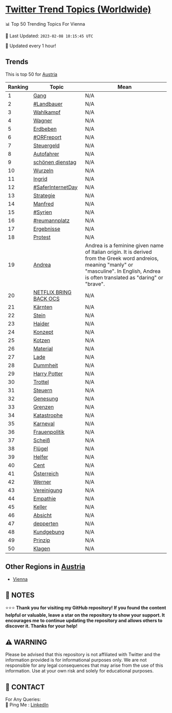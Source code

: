 [Twitter Trend Topics (Worldwide)](https://github.com/ErcinDedeoglu/Twitter-Trend-Topics)
==========


📊 Top 50 Trending Topics For Vienna

📆 Last Updated: `2023-02-08 10:15:45 UTC`

🔧 Updated every 1 hour!


## Trends

This is top 50 for [Austria](</Austria>)

| Ranking | Topic | Mean |
| ------- | ------------ | ------------ |
| 1 | [Gang](http://twitter.com/search?q=Gang) | N/A |
| 2 | [#Landbauer](http://twitter.com/search?q=%23Landbauer) | N/A |
| 3 | [Wahlkampf](http://twitter.com/search?q=Wahlkampf) | N/A |
| 4 | [Wagner](http://twitter.com/search?q=Wagner) | N/A |
| 5 | [Erdbeben](http://twitter.com/search?q=Erdbeben) | N/A |
| 6 | [#ORFreport](http://twitter.com/search?q=%23ORFreport) | N/A |
| 7 | [Steuergeld](http://twitter.com/search?q=Steuergeld) | N/A |
| 8 | [Autofahrer](http://twitter.com/search?q=Autofahrer) | N/A |
| 9 | [schönen dienstag](http://twitter.com/search?q=sch%c3%b6nen+dienstag) | N/A |
| 10 | [Wurzeln](http://twitter.com/search?q=Wurzeln) | N/A |
| 11 | [Ingrid](http://twitter.com/search?q=Ingrid) | N/A |
| 12 | [#SaferInternetDay](http://twitter.com/search?q=%23SaferInternetDay) | N/A |
| 13 | [Strategie](http://twitter.com/search?q=Strategie) | N/A |
| 14 | [Manfred](http://twitter.com/search?q=Manfred) | N/A |
| 15 | [#Syrien](http://twitter.com/search?q=%23Syrien) | N/A |
| 16 | [#reumannplatz](http://twitter.com/search?q=%23reumannplatz) | N/A |
| 17 | [Ergebnisse](http://twitter.com/search?q=Ergebnisse) | N/A |
| 18 | [Protest](http://twitter.com/search?q=Protest) | N/A |
| 19 | [Andrea](http://twitter.com/search?q=Andrea) | Andrea is a feminine given name of Italian origin. It is derived from the Greek word andreios, meaning "manly" or "masculine". In English, Andrea is often translated as "daring" or "brave". |
| 20 | [NETFLIX BRING BACK OCS](http://twitter.com/search?q=NETFLIX+BRING+BACK+OCS) | N/A |
| 21 | [Kärnten](http://twitter.com/search?q=K%c3%a4rnten) | N/A |
| 22 | [Stein](http://twitter.com/search?q=Stein) | N/A |
| 23 | [Haider](http://twitter.com/search?q=Haider) | N/A |
| 24 | [Konzept](http://twitter.com/search?q=Konzept) | N/A |
| 25 | [Kotzen](http://twitter.com/search?q=Kotzen) | N/A |
| 26 | [Material](http://twitter.com/search?q=Material) | N/A |
| 27 | [Lade](http://twitter.com/search?q=Lade) | N/A |
| 28 | [Dummheit](http://twitter.com/search?q=Dummheit) | N/A |
| 29 | [Harry Potter](http://twitter.com/search?q=Harry+Potter) | N/A |
| 30 | [Trottel](http://twitter.com/search?q=Trottel) | N/A |
| 31 | [Steuern](http://twitter.com/search?q=Steuern) | N/A |
| 32 | [Genesung](http://twitter.com/search?q=Genesung) | N/A |
| 33 | [Grenzen](http://twitter.com/search?q=Grenzen) | N/A |
| 34 | [Katastrophe](http://twitter.com/search?q=Katastrophe) | N/A |
| 35 | [Karneval](http://twitter.com/search?q=Karneval) | N/A |
| 36 | [Frauenpolitik](http://twitter.com/search?q=Frauenpolitik) | N/A |
| 37 | [Scheiß](http://twitter.com/search?q=Schei%c3%9f) | N/A |
| 38 | [Flügel](http://twitter.com/search?q=Fl%c3%bcgel) | N/A |
| 39 | [Helfer](http://twitter.com/search?q=Helfer) | N/A |
| 40 | [Cent](http://twitter.com/search?q=Cent) | N/A |
| 41 | [Österreich](http://twitter.com/search?q=%c3%96sterreich) | N/A |
| 42 | [Werner](http://twitter.com/search?q=Werner) | N/A |
| 43 | [Vereinigung](http://twitter.com/search?q=Vereinigung) | N/A |
| 44 | [Empathie](http://twitter.com/search?q=Empathie) | N/A |
| 45 | [Keller](http://twitter.com/search?q=Keller) | N/A |
| 46 | [Absicht](http://twitter.com/search?q=Absicht) | N/A |
| 47 | [depperten](http://twitter.com/search?q=depperten) | N/A |
| 48 | [Kundgebung](http://twitter.com/search?q=Kundgebung) | N/A |
| 49 | [Prinzip](http://twitter.com/search?q=Prinzip) | N/A |
| 50 | [Klagen](http://twitter.com/search?q=Klagen) | N/A |



## Other Regions in [Austria](</Austria>)

* [Vienna](</Austria/Vienna.md>)



## 📝 NOTES

⭐⭐⭐ **Thank you for visiting my GitHub repository! If you found the content helpful or valuable, leave a star on the repository to show your support. It encourages me to continue updating the repository and allows others to discover it. Thanks for your help!**


## ⚠️ WARNING

Please be advised that this repository is not affiliated with Twitter and the information provided is for informational purposes only. We are not responsible for any legal consequences that may arise from the use of this information. Use at your own risk and solely for educational purposes.


## 📨 CONTACT

 For Any Queries:  
            🏓 Ping Me : [LinkedIn](https://www.linkedin.com/in/ercindedeoglu/)
